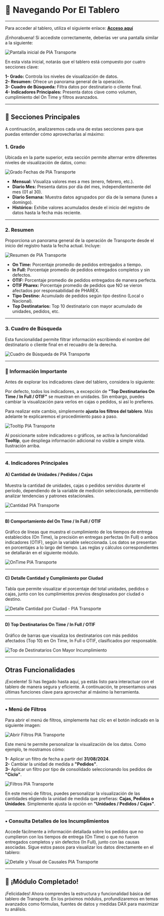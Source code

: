 # 🎯 Navegando Por El Tablero

<!-- Ruta para assets en producción (GitHub): "https://josemaestreb.github.io/docs.pia/_asset/03_transporte/"  -->

---
Para acceder al tablero, utiliza el siguiente enlace: <a href="http://129.146.161.23/portal_pharex/operative/Tablero-PIA-Transporte.html" target="_blank"><strong>Acceso aquí</strong></a>

¡Enhorabuena! Si accediste correctamente, deberías ver una pantalla similar a la siguiente:  

<img src="http://129.146.161.23/api/BI/_asset/03_transporte/00-dashboard.png" alt="Pantalla inicial de PIA Transporte" loading="lazy"/>  

En esta vista inicial, notarás que el tablero está compuesto por cuatro secciones clave:

**1- Grado:** Controla los niveles de visualización de datos.  
**2- Resumen:** Ofrece un panorama general de la operación.  
**3- Cuadro de Búsqueda:** Filtra datos por destinatario o cliente final.  
**4- Indicadores Principales:** Presenta datos clave como volumen, cumplimiento del On Time y filtros avanzados.  

---

## 🧩 Secciones Principales
A continuación, analizaremos cada una de estas secciones para que puedas entender cómo aprovecharlas al máximo:  

### 1. Grado
Ubicada en la parte superior, esta sección permite alternar entre diferentes niveles de visualización de datos, como:  

<img src="http://129.146.161.23/api/BI/_asset/03_transporte/01-grado.png" alt="Grado Fechas de PIA Transporte" loading="lazy"/>  

- **Mensual:** Visualiza valores mes a mes (enero, febrero, etc.).
- **Diario Mes:** Presenta datos por día del mes, independientemente del mes (01 al 30).
- **Diario Semana:** Muestra datos agrupados por día de la semana (lunes a domingo).
- **Histórico:** Exhibe valores acumulados desde el inicio del registro de datos hasta la fecha más reciente.

---

### 2. Resumen
Proporciona un panorama general de la operación de Transporte desde el inicio del registro hasta la fecha actual. Incluye:  

<img src="http://129.146.161.23/api/BI/_asset/03_transporte/01-resumen.png" alt="Resumen de PIA Transporte" loading="lazy"/>  

- **On Time:** Porcentaje promedio de pedidos entregados a tiempo.
- **In Full:** Porcentaje promedio de pedidos entregados completos y sin defectos.
- **OTIF:** Porcentaje promedio de pedidos entregados de manera perfecta.
- **OTIF Pharex:** Porcentaje promedio de pedidos que NO se vieron afectados por responsabilidad de PHAREX.
- **Tipo Destino:** Acumulado de pedidos según tipo destino (Local o Nacional).
- **Top Destinatarios:** Top 10 destinatario con mayor acumulado de unidades, pedidos, etc.

---

### 3. Cuadro de Búsqueda
Esta funcionalidad permite filtrar información escribiendo el nombre del destinatario o cliente final en el recuadro de la derecha.

<img src="http://129.146.161.23/api/BI/_asset/03_transporte/02-destinatario.png" alt="Cuadro de Búsqueda de PIA Transporte" loading="lazy"/>  

---

### 📣 Información Importante

Antes de explorar los indicadores clave del tablero, considera lo siguiente:

Por defecto, todos los indicadores, a excepción de **"Top Destinatarios On Time / In Full / OTIF"** se muestran en unidades. Sin embargo, puedes cambiar la visualización para verlos en cajas o pedidos, si así lo prefieres.

Para realizar este cambio, simplemente **ajusta los filtros del tablero**. Más adelante te explicaremos el procedimiento paso a paso.

<img src="http://129.146.161.23/api/BI/_asset/03_transporte/03-tooltip.gif" alt="Tooltip PIA Transporte" loading="lazy"/>  

<p class="tip">Al posicionarte sobre indicadores o gráficos, se activa la funcionalidad <strong>Tooltip</strong>, que despliega información adicional no visible a simple vista. Ilustración arriba.</p>

---

### 4. Indicadores Principales

#### A) Cantidad de Unidades / Pedidos / Cajas
Muestra la cantidad de unidades, cajas o pedidos servidos durante el período, dependiendo de la variable de medición seleccionada, permitiendo analizar tendencias y patrones estacionales.  

<img src="http://129.146.161.23/api/BI/_asset/03_transporte/04-cantidad.png" alt="Cantidad PIA Transporte" loading="lazy"/>  

---

#### B) Comportamiento del On Time / In Full / OTIF
Gráfico de líneas que muestra el cumplimiento de los tiempos de entrega establecidos (On Time), la precisión en entregas perfectas (In Full) o ambos indicadores (OTIF), según la variable seleccionada. Los datos se presentan en porcentajes a lo largo del tiempo. Las reglas y cálculos correspondientes se detallarán en el siguiente módulo.  

<img src="http://129.146.161.23/api/BI/_asset/03_transporte/05-on-time.png" alt="OnTime PIA Transporte" loading="lazy"/>  

---

#### C) Detalle Cantidad y Cumplimiento por Ciudad
Tabla que permite visualizar el porcentaje del total unidades, pedidos o cajas, junto con los cumplimientos previos desglosados por ciudad o destino.  

<img src="http://129.146.161.23/api/BI/_asset/03_transporte/06-detalle-ciudad.png" alt="Detalle Cantidad por Ciudad - PIA Transporte" loading="lazy"/>  

---

#### D) Top Destinatarios On Time / In Full / OTIF
Gráfico de barras que visualiza los destinatarios con más pedidos afectados (Top 10) en On Time, In Full o OTIF, clasificados por responsable.  

<img src="http://129.146.161.23/api/BI/_asset/03_transporte/07-top-destinatarios.png" alt="Top de Destinatarios Con Mayor Incumplimiento" loading="lazy"/> 

---

## Otras Funcionalidades

¡Excelente! Si has llegado hasta aquí, ya estás listo para interactuar con el tablero de manera segura y eficiente. A continuación, te presentamos unas últimas funciones clave para aprovechar al máximo la herramienta.

---

### • Menú de Filtros

Para abrir el menú de filtros, simplemente haz clic en el botón indicado en la siguiente imagen:

<img src="http://129.146.161.23/api/BI/_asset/03_transporte/08-menu-filtros.png" alt="Abrir Filtros PIA Transporte" loading="lazy"/> 

Este menú te permite personalizar la visualización de los datos. Como ejemplo, te mostramos cómo:

**1-** Aplicar un filtro de fecha a partir del **31/08/2024**.  
**2-** Cambiar la unidad de medida a **"Pedidos"**.  
**3-** Aplicar un filtro por tipo de consolidado seleccionando los pedidos de **"Ciclo"**.

<img src="http://129.146.161.23/api/BI/_asset/03_transporte/09-aplicacion-de-filtros.gif" alt="Filtros PIA Transporte" loading="lazy"/> 

<p class="tip">En este menú de filtros, puedes personalizar la visualización de las cantidades eligiendo la unidad de medida que prefieras: <strong>Cajas, Pedidos o Unidades</strong>. Simplemente ajusta la opción en <strong>"Unidades / Pedidos / Cajas"</strong>.</p>

---

### • Consulta Detalles de los Incumplimientos

Accede fácilmente a información detallada sobre los pedidos que no cumplieron con los tiempos de entrega (On Time) o que no fueron entregados completos y sin defectos (In Full), junto con las causas asociadas. Sigue estos pasos para visualizar los datos directamente en el tablero:  

<img src="http://129.146.161.23/api/BI/_asset/03_transporte/10-funciones-adicionales.gif" alt="Detalle y Visual de Causales PIA Transporte" loading="lazy"/>  

---

## 🎉 ¡Módulo Completado!

¡Felicidades! Ahora comprendes la estructura y funcionalidad básica del tablero de Transporte. En los próximos módulos, profundizaremos en temas avanzados como fórmulas, fuentes de datos y medidas DAX para maximizar tu análisis.